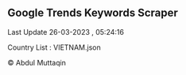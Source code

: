 

## Google Trends Keywords Scraper 
 
Last Update 26-03-2023 , 05:24:16

Country List :
VIETNAM.json



© Abdul Muttaqin 
